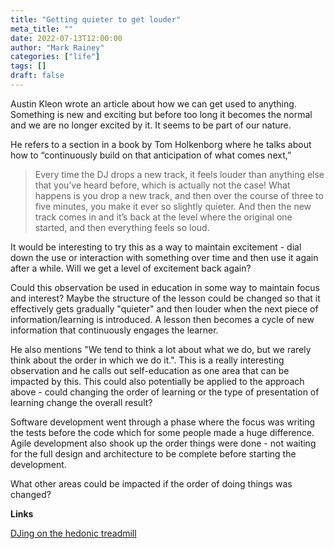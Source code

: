 ```yaml
---
title: "Getting quieter to get louder"
meta_title: ""
date: 2022-07-13T12:00:00
author: "Mark Rainey"
categories: ["life"]
tags: []
draft: false
---
```


Austin Kleon wrote an article about how we can get used to anything. Something is new and exciting but before too long it becomes the normal and we are no longer excited by it. It seems to be part of our nature.


He refers to a section in a book by Tom Holkenborg where he talks about how to “continuously build on that anticipation of what comes next,” 

> Every time the DJ drops a new track, it feels louder than anything else that you’ve heard before, which is actually not the case! What happens is you drop a new track, and then over the course of three to five minutes, you make it ever so slightly quieter. And then the new track comes in and it’s back at the level where the original one started, and then everything feels so loud.

It would be interesting to try this as a way to maintain excitement - dial down the use or interaction with something over time and then use it again after a while. Will we get a level of excitement back again? 

Could this observation be used in education in some way to maintain focus and interest? Maybe the structure of the lesson could be changed so that it effectively gets gradually "quieter" and then louder when the next piece of information/learning is introduced. A lesson then becomes a cycle of new information that continuously engages the learner.

He also mentions "We tend to think a lot about what we do, but we rarely think about the order in which we do it.". This is a really interesting observation and he calls out self-education as one area that can be impacted by this. This could also potentially be applied to the approach above - could changing the order of learning or the type of presentation of learning change the overall result?

Software development went through a phase where the focus was writing the tests before the code which for some people made a huge difference. Agile development also shook up the order things were done - not waiting for the full design and architecture to be complete before starting the development.

What other areas could be impacted if the order of doing things was changed? 

__Links__

[DJing on the hedonic treadmill](https://austinkleon.com/2022/07/12/djing-on-the-hedonic-treadmill/)
